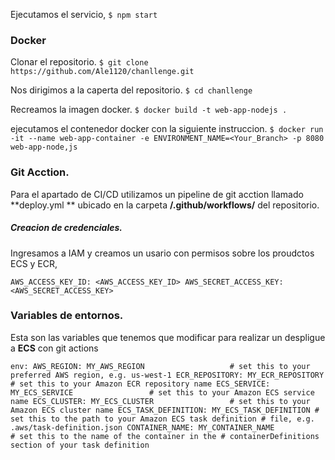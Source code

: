 Ejecutamos el servicio,
`$ npm start`

### Docker
Clonar el repositorio.
`$ git clone https://github.com/Ale1120/chanllenge.git`

Nos dirigimos a la caperta del repositorio.
`$ cd chanllenge`

Recreamos la imagen docker.
`$ docker build -t web-app-nodejs .`

ejecutamos el contenedor docker con la siguiente instruccion.
`$ docker run -it --name web-app-container -e ENVIRONMENT_NAME=<Your_Branch> -p 8080 web-app-node,js`

### Git Acction.
Para el apartado de CI/CD utilizamos un pipeline de git acction llamado **deploy.yml
** ubicado en la carpeta **/.github/workflows/** del repositorio.
##### Creacion de credenciales.
Ingresamos a IAM y creamos un usario con permisos sobre los proudctos ECS y ECR,


`AWS_ACCESS_KEY_ID: <AWS_ACCESS_KEY_ID>
 AWS_SECRET_ACCESS_KEY: <AWS_SECRET_ACCESS_KEY>`

### Variables de entornos.

Esta son las variables que tenemos que modificar para realizar un despligue a **ECS** con git actions


`env:
  AWS_REGION: MY_AWS_REGION                   # set this to your preferred AWS region, e.g. us-west-1
  ECR_REPOSITORY: MY_ECR_REPOSITORY           # set this to your Amazon ECR repository name
  ECS_SERVICE: MY_ECS_SERVICE                 # set this to your Amazon ECS service name
  ECS_CLUSTER: MY_ECS_CLUSTER                 # set this to your Amazon ECS cluster name
  ECS_TASK_DEFINITION: MY_ECS_TASK_DEFINITION # set this to the path to your Amazon ECS task definition
                                               # file, e.g. .aws/task-definition.json
  CONTAINER_NAME: MY_CONTAINER_NAME           # set this to the name of the container in the
                                               # containerDefinitions section of your task definition
`
